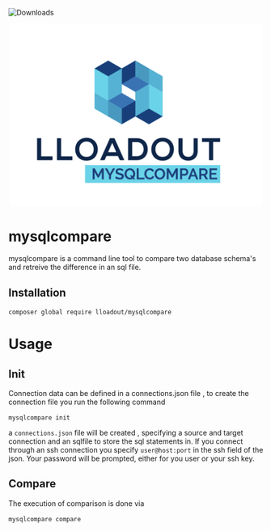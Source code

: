 ![Downloads](https://img.shields.io/packagist/dt/lloadout/mysqlcompare.svg?style=flat-square)

<p align="center">
    <img src="https://github.com/LLoadout/assets/blob/master/LLoadout_mysqlcompare.png" width="500" title="LLoadout logo">
</p>

# mysqlcompare

mysqlcompare is a command line tool to compare two database schema's and retreive the difference in an sql file.

## Installation

```shell
composer global require lloadout/mysqlcompare
```

# Usage

## Init

Connection data can be defined in a connections.json file , to create the connection file you run the following command

```shell
mysqlcompare init
```

a `connections.json` file will be created , specifying a source and target connection and an sqlfile to store the sql statements in.
If you connect through an ssh connection you specify `user@host:port` in the ssh field of the json.  Your password will be prompted, either for you user or your ssh key.

## Compare

The execution of comparison is done via 

```shell
mysqlcompare compare
```
